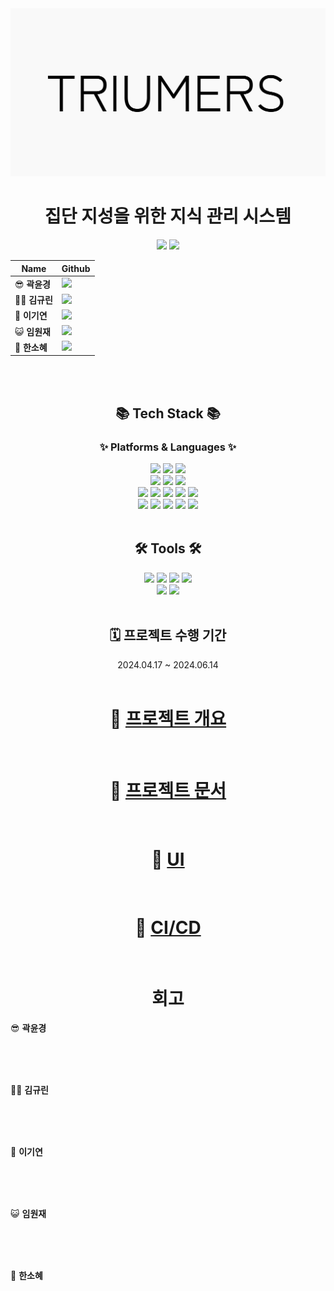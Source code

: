 <div align=center>
<img src="https://github.com/beyond-sw-camp/be04-fin-Triumers-KMS/blob/main/KMS-Front/src/assets/images/logo_header.png">

# 집단 지성을 위한 지식 관리 시스템
</div>



<div align=center>

<a href = "https://www.notion.so/3-Somebody-Help-2ec7b0b088ea424284a7039f3be6698d?pvs=4"><img src="https://img.shields.io/badge/-ffffff?style=social&logo=Notion&logoColor=black" /></a>
<a href = "https://github.com/orgs/Triumers/repositories"><img src="https://img.shields.io/badge/-181717?style=social&logo=GitHub&logoColor=black" /></a>
<br>


|   Name  | Github  |
|---------|---------|
| 😎 **곽윤경**  | [<img src="https://img.shields.io/badge/Github-181717?logo=Github">](https://github.com/noctesilente) |
| 😶‍🌫️ **김규린**  | [<img src="https://img.shields.io/badge/Github-181717?logo=Github">](https://github.com/kyulin-Kim) |
| 🎸 **이기연**  | [<img src="https://img.shields.io/badge/Github-181717?logo=Github">](https://github.com/Leegiyeon) |
| 😺 **임원재**  | [<img src="https://img.shields.io/badge/Github-181717?logo=Github">](https://github.com/moomint8) |
| 🐰 **한소혜**  | [<img src="https://img.shields.io/badge/Github-181717?logo=Github">](https://github.com/Sosohy) |


</div>

<br><br>

<div align=center>
	<h2>📚 Tech Stack 📚</h2>
	<h3>✨ Platforms & Languages ✨</h3>
</div>
<div align="center">
    <img src="https://img.shields.io/badge/OpenAI-412991?style=flat&logo=OpenAI&logoColor=white" />
    <img src="https://img.shields.io/badge/Deepl-412991?style=flat&logo=Deepl&logoColor=white" />
    <img src="https://img.shields.io/badge/GitHub Actions-2088FF?style=flat&logo=GitHub Actions&logoColor=white" />
    <br>
    <img src="https://img.shields.io/badge/Spring-6DB33F?style=flat&logo=Spring&logoColor=white" />
	<img src="https://img.shields.io/badge/SpringBoot-6DB33F?style=flat&logo=SpringBoot&logoColor=white" />
	<img src="https://img.shields.io/badge/Spring Security-6DB33F?style=flat&logo=Spring Security&logoColor=white" />
    <br>
    <img src="https://img.shields.io/badge/HTML5-E34F26?style=flat&logo=HTML5&logoColor=white" />
    <img src="https://img.shields.io/badge/CSS3-1572B6?style=flat&logo=CSS3&logoColor=white" />
    <img src="https://img.shields.io/badge/JavaScript-F7DF1E?style=flat&logo=CSS3&logoColor=white" />
    <img src="https://img.shields.io/badge/Vue.js-4FC08D?style=flat&logo=Vue.js&logoColor=white" />
    <img src="https://img.shields.io/badge/Java-007396?style=flat&logo=Conda-Forge&logoColor=white" />
    <br>
    <img src="https://img.shields.io/badge/Amazon Elastic Beanstalk-FF9900?style=flat&logo=Amazon ElasticBeanstalk&logoColor=white" />
    <img src="https://img.shields.io/badge/Amazon EC2-FF9900?style=flat&logo=Amazon EC2&logoColor=white" />
    <img src="https://img.shields.io/badge/Amazon Route53-FF9900?style=flat&logo=Amazon Route53&logoColor=white" />
    <img src="https://img.shields.io/badge/Amazon RDS-527FFF?style=flat&logo=Amazon RDS&logoColor=white" />
    <img src="https://img.shields.io/badge/MariaDB-003545?style=flat&logo=MariaDB&logoColor=white" />


</div>
<br>

<div align=center>
	<h2>🛠 Tools 🛠</h2>
</div>

<div align=center>
    <img src="https://img.shields.io/badge/GitHub-181717?style=flat&logo=GitHub&logoColor=white" />
    <img src="https://img.shields.io/badge/Notion-000000?style=flat&logo=Notion&logoColor=white" />
    <img src="https://img.shields.io/badge/Miro-050038?style=flat&logo=Miro&logoColor=white" />
    <img src="https://img.shields.io/badge/Figma-F24E1E?style=flat&logo=Figma&logoColor=white" />
    <br>
	<img src="https://img.shields.io/badge/IntelliJIDEA-000000.svg?style=flat&logo=intellij-idea&logoColor=white" />
    <img src="https://img.shields.io/badge/Visual Studio Code-007ACC.svg?style=flat&logo=Visual Studio Code&logoColor=white" />
	<br>
    
</div>

<br>

<div align=center>
<h2> 🗓️ 프로젝트 수행 기간 </h2>
2024.04.17 ~ 2024.06.14
</div>


<br>
<div align=center>

# 🔗 [프로젝트 개요](https://github.com/beyond-sw-camp/be04-fin-Triumers-KMS/wiki/1.-프로젝트-개요)

<br>

# 🔗 [프로젝트 문서](https://github.com/beyond-sw-camp/be04-fin-Triumers-KMS/wiki/2.-프로젝트-문서)

<br>

# 🔗 [UI](https://github.com/beyond-sw-camp/be04-fin-Triumers-KMS/wiki/3.-UI)

<br>

# 🔗 [CI/CD](https://github.com/beyond-sw-camp/be04-fin-Triumers-KMS/wiki/CI-CD)

<br>

# 회고
</div>




😎 **곽윤경** <br><br>

<br>
<br>

😶‍🌫️ **김규린**<br><br>

<br>
<br>

🎸 **이기연**<br><br>

<br>
<br>

😺 **임원재**<br><br>

<br>
<br>

🐰 **한소혜**<br><br>

<br>

